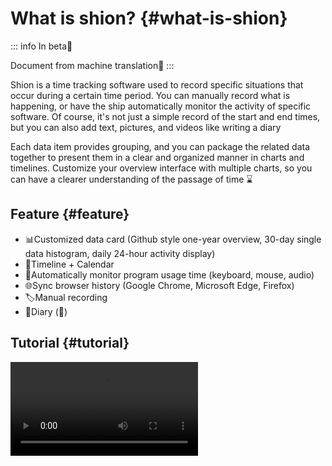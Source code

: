 # What is shion? {#what-is-shion}

::: info
In beta🥳

Document from machine translation🤖
:::

Shion is a time tracking software used to record specific situations that occur during a certain time period. You can manually record what is happening, or have the ship automatically monitor the activity of specific software. Of course, it's not just a simple record of the start and end times, but you can also add text, pictures, and videos like writing a diary

Each data item provides grouping, and you can package the related data together to present them in a clear and organized manner in charts and timelines. Customize your overview interface with multiple charts, so you can have a clearer understanding of the passage of time ⌛

## Feature {#feature}

+ 📊Customized data card (Github style one-year overview, 30-day single data histogram, daily 24-hour activity display)
+ 📅Timeline + Calendar
+ 👀Automatically monitor program usage time (keyboard, mouse, audio)
+ 🌐Sync browser history (Google Chrome, Microsoft Edge, Firefox)
+ 🏷️Manual recording
+ 📖Diary (🚧)

## Tutorial {#tutorial}

<video src="https://cdn.jsdelivr.net/gh/shion-app/docs/src/public/assets/en/tutorial.mp4" controls="controls" />

## Supported platform {#supported-platform}

Currently only supports Windows, using [tauri](https://tauri.app/) support cross platform and support in subsequent updates

## Improve {#improve}

### Bug {#bug}

Program error found, please click [here](https://github.com/shion-app/shion/issues)

### Question and discussion {#discussion}

If you have any questions or want to inform the author during the usage process, please click [here](https://github.com/shion-app/shion/discussions)

### Translate {#translate}

If you feel confused by translations in other languages and are ready to do a big job, please click [here](https://github.com/shion-app/shion/discussions) to tell me